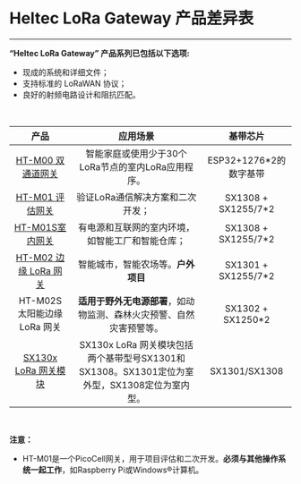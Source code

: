 # Heltec LoRa Gateway 产品差异表



------

**“Heltec LoRa Gateway” 产品系列已包括以下选项:**

- 现成的系统和详细文件；
-  支持标准的 LoRaWAN 协议；
- 良好的射频电路设计和阻抗匹配。

&nbsp;

|                             产品                             |                           应用场景                           |        基带芯片        |
| :----------------------------------------------------------: | :----------------------------------------------------------: | :--------------------: |
|   [HT-M00 双通道网关](https://heltec.org/project/ht-m00/)    |      智能家庭或使用少于30个LoRa节点的室内LoRa应用程序。      | ESP32+1276*2的数字基带 |
|   [HT-M01 评估网关](<https://heltec.org/project/ht-m01/>)    |               验证LoRa通信解决方案和二次开发；               |  SX1308 + SX1255/7*2   |
|    [HT-M01S室内网关](https://heltec.org/project/ht-m01s/)    |       有电源和互联网的室内环境，如智能工厂和智能仓库；       |  SX1308 + SX1255/7*2   |
| [HT-M02 边缘 LoRa 网关](<https://heltec.org/project/ht-m02/>) |              智能城市，智能农场等。**户外项目**              |  SX1301 + SX1255/7*2   |
|                 HT-M02S 太阳能边缘LoRa 网关                  | **适用于野外无电源部署**，如动物监测、森林火灾预警、自然灾害预警等。 |   SX1302 + SX1250*2    |
| [SX130x LoRa 网关模块](https://heltec.org/project/lora-gateway-module/) | SX130x LoRa 网关模块包括两个基带型号SX1301和SX1308。SX1301定位为室外型，SX1308定位为室内型。 |     SX1301/SX1308      |

&nbsp;

**注意：**

* HT-M01是一个PicoCell网关，用于项目评估和二次开发。**必须与其他操作系统一起工作**，如Raspberry Pi或Windows®计算机。


